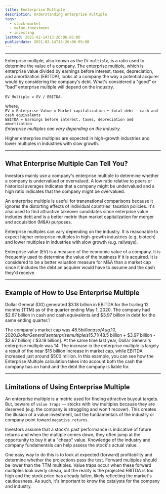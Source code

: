 ```yaml
---
title: Eneterprise Multiple
description: Understanding enterprise multiple.
tags:
  - stock-market
  - value-investment
  - investing
lastmod: 2021-02-14T13:26:06-05:00
publishdate: 2021-02-14T13:26:06-05:00
---
```


---

Enterprise multiple, also known as the `EV multiple`, is a ratio used to determine the value of a company. The enterprise multiple, which is enterprise value divided by earnings before interest, taxes, depreciation, and amortization (EBITDA), looks at a company the way a potential acquirer would by considering the company's debt. What's considered a "good" or "bad" enterprise multiple will depend on the industry.

`EV Multiple = EV / EBITDA`.

where, <br />
`EV = Enterprise Value = Market capitalization + total debt − cash and cash equivalents`<br />
`EBITDA = Earnings before interest, taxes, depreciation and amortization`<br />
​
_Enterprise multiples can vary depending on the industry._

Higher enterprise multiples are expected in high-growth industries and lower multiples in industries with slow growth.

---

## What Enterprise Multiple Can Tell You?

Investors mainly use a company's enterprise multiple to determine whether a company is undervalued or overvalued. A low ratio relative to peers or historical averages indicates that a company might be undervalued and a high ratio indicates that the company might be overvalued.

An enterprise multiple is useful for transnational comparisons because it ignores the distorting effects of individual countries' taxation policies. It's also used to find attractive takeover candidates since enterprise value includes debt and is a better metric than market capitalization for merger and acquisition (M&A) purposes.

Enterprise multiples can vary depending on the industry. It is reasonable to expect higher enterprise multiples in high-growth industries (e.g. biotech) and lower multiples in industries with slow growth (e.g. railways).

Enterprise value (EV) is a measure of the economic value of a company. It is frequently used to determine the value of the business if it is acquired. It is considered to be a better valuation measure for M&A than a market cap since it includes the debt an acquirer would have to assume and the cash they'd receive.

---

## Example of How to Use Enterprise Multiple

Dollar General (DG) generated $3.18 billion in EBITDA for the trailing 12 months (TTM) as of the quarter ending May 1, 2020. The company had $2.67 billion in cash and cash equivalents and $3.97 billion in debt for the same ending quarter.1

The company's market cap was $48.5 billion as of Aug. 10, 2020. Dollar General's enterprise multiple is 15.7 [($48.5 billion + $3.97 billion - $2.67 billion) / $3.18 billion]. At the same time last year, Dollar General's enterprise multiple was 14. The increase in the enterprise multiple is largely a result of the near $15 billion increase in market cap, while EBITDA increased just around $500 million. In this example, you can see how the Enterprise Multiple calculation takes into account both the cash the company has on hand and the debt the company is liable for.

---

## Limitations of Using Enterprise Multiple

An enterprise multiple is a metric used for finding attractive buyout targets. But, beware of `value traps` — stocks with low multiples because they are deserved (e.g. the company is struggling and won't recover). This creates the illusion of a value investment, but the fundamentals of the industry or company point toward `negative returns`.

Investors assume that a stock's past performance is indicative of future returns and when the multiple comes down, they often jump at the opportunity to buy it at a "cheap" value. Knowledge of the industry and company fundamentals can help assess the stock's actual value.

One easy way to do this is to look at expected (forward) profitability and determine whether the projections pass the test. Forward multiples should be lower than the TTM multiples. Value traps occur when these forward multiples look overly cheap, but the reality is the projected EBITDA is too high and the stock price has already fallen, likely reflecting the market's cautiousness. As such, it's important to know the catalysts for the company and industry.
